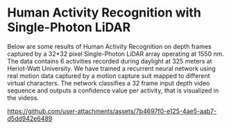 # Human Activity Recognition with Single-Photon LiDAR
Below are some results of Human Activity Recognition on depth frames captured by a 32*32 pixel Single-Photon LiDAR array operating at 1550 nm. The data contains 6 activities recorded during daylight at 325 meters at Heriot-Watt University.
We have trained a recurrent neural network using real motion data captured by a motion capture suit mapped to different virtual characters. The network classifies a 32 frame input depth video sequence and outputs a confidence value per activity, that is visualized in the videos.

https://github.com/user-attachments/assets/7b4697f0-e125-4ae5-aab7-d5dd942e6489
